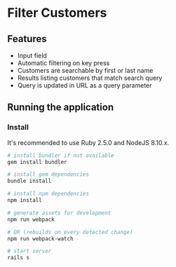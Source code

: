 # Filter Customers

## Features
- Input field
- Automatic filtering on key press
- Customers are searchable by first or last name
- Results listing customers that match search query
- Query is updated in URL as a query parameter

## Running the application

### Install

It's recommended to use Ruby 2.5.0 and NodeJS 8.10.x.

```sh
# install bundler if not available
gem install bundler

# install gem dependencies
bundle install

# install npm dependencies
npm install

# generate assets for development
npm run webpack

# OR (rebuilds on every detected change)
npm run webpack-watch

# start server
rails s
```
